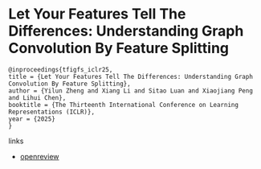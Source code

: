 # Let Your Features Tell The Differences: Understanding Graph Convolution By Feature Splitting

```
@inproceedings{tfigfs_iclr25,
title = {Let Your Features Tell The Differences: Understanding Graph Convolution By Feature Splitting},
author = {Yilun Zheng and Xiang Li and Sitao Luan and Xiaojiang Peng and Lihui Chen},
booktitle = {The Thirteenth International Conference on Learning Representations (ICLR)},
year = {2025}
}
```

links
- [openreview](https://openreview.net/forum?id=I9omfcWfMp)
